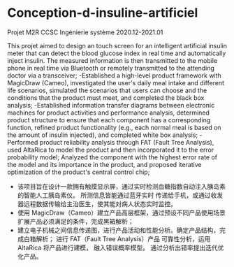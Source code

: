 # Conception-d-insuline-artificiel
Projet M2R CCSC Ingénierie système
2020.12-2021.01

This projet aimed to design an touch screen for an intelligent artificial insulin meter that can detect the blood glucose index in real time and automatically inject insulin. The measured information is then transmitted to the mobile phone in real time via Bluetooth or remotely transmitted to the attending doctor via a transceiver;
-Established a high-level product framework with MagicDraw (Cameo), investigated the user's daily meal intake and different life scenarios, simulated the scenarios that users can choose and the conditions that the product must meet, and completed the black box analysis;
-Established information transfer diagrams between electronic machines for product activities and performance analysis, determined product structure to ensure that each component has a corresponding function, refined product functionality (e.g., each normal meal is based on the amount of insulin injected), and completed white box analysis;
-Performed product reliability analysis through FAT (Fault Tree Analysis), used AltaRica to model the product and then incorporated it to the error probability model;
Analyzed the component with the highest error rate of the model and its importance in the product, and proposed iterative optimization of the product's central control chip; 

- 该项目旨在设计一款拥有触摸显示屏，通过实时检测血糖指数自动注入胰岛素的智能人工胰岛素仪。 所测信息皆能通过蓝牙实时 传递给手机，或通过收发器远程数据传输给主治医生，使其能对病人状态实时监控。
- 使用 MagicDraw（Cameo）建立产品高层框架，通过预设不同产品使用场景扩展产品必须满足的条件，完成黑箱解析；
-  建立电子机械之间信息传递图，进行产品活动和性能分析。确定产品结构，完成白箱解析； 进行 FAT（Fault Tree Analysis）产品 可靠性分析，运用 AltaRica 将产品进行建模， 融入错误概率模型。 通过分析出错率提出迭代优化产品。

